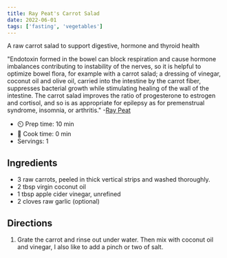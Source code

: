 ```yaml
---
title: Ray Peat's Carrot Salad
date: 2022-06-01
tags: ['fasting', 'vegetables']
---
```


A raw carrot salad to support digestive, hormone and thyroid health

"Endotoxin formed in the bowel can block respiration and cause hormone imbalances contributing to instability of the nerves, so it is helpful to optimize bowel flora, for example with a carrot salad; a dressing of vinegar, coconut oil and olive oil, carried into the intestine by the carrot fiber, suppresses bacterial growth while stimulating healing of the wall of the intestine. The carrot salad improves the ratio of progesterone to estrogen and cortisol, and so is as appropriate for epilepsy as for premenstrual syndrome, insomnia, or arthritis."
-[Ray Peat](https://raypeat.com)

- ⏲️ Prep time: 10 min
- 🍳 Cook time: 0 min
- Servings: 1

## Ingredients

- 3 raw carrots, peeled in thick vertical strips and washed thoroughly.
- 2 tbsp virgin coconut oil
- 1 tbsp apple cider vinegar, unrefined
- 2 cloves raw garlic (optional)

## Directions

1. Grate the carrot and rinse out under water. Then mix with coconut oil and vinegar, I also like to add a pinch or two of salt.
